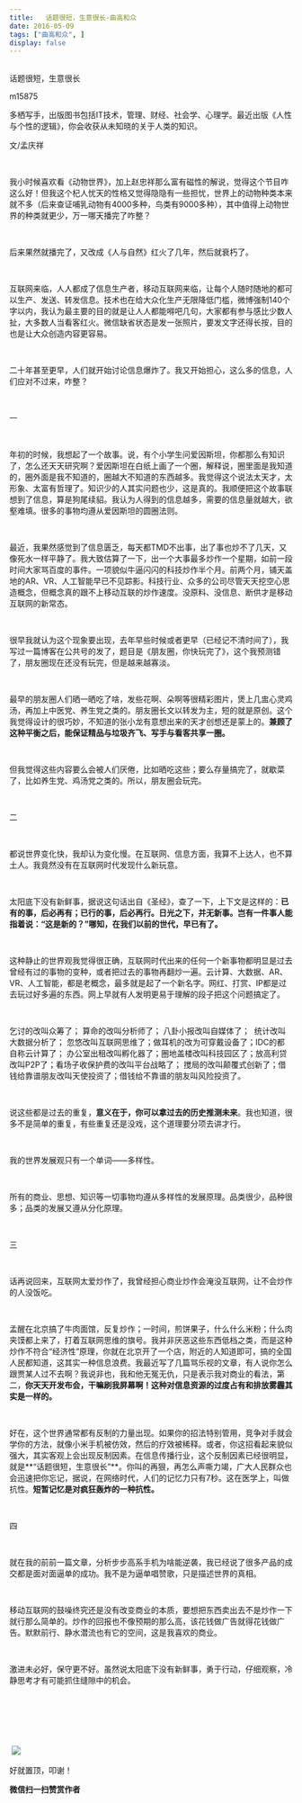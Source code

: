 ```yaml
---
title:   话题很短，生意很长-曲高和众
date: 2016-05-09
tags: ["曲高和众", ]
display: false
---
```



## 



话题很短，生意很长




m15875




多栖写手，出版图书包括IT技术，管理、财经、社会学、心理学。最近出版《人性与个性的逻辑》，你会收获从未知晓的关于人类的知识。


文/孟庆祥

&nbsp;

我小时候喜欢看《动物世界》，加上赵忠祥那么富有磁性的解说，觉得这个节目咋这么好！但我这个杞人忧天的性格又觉得隐隐有一些担忧，世界上的动物种类本来就不多（后来查证哺乳动物有4000多种，鸟类有9000多种），其中值得上动物世界的种类就更少，万一哪天播完了咋整？

&nbsp;

后来果然就播完了，又改成《人与自然》红火了几年，然后就衰朽了。

&nbsp;

互联网来临，人人都成了信息生产者，移动互联网来临，让每个人随时随地的都可以生产、发送、转发信息。技术也在给大众化生产无限降低门槛，微博强制140个字以内，我认为最主要的目的就是让人人都能嘚吧几句，大家都有参与感比少数人扯，大多数人当看客红火。微信缺省状态是发一张照片，要发文字还得长按，目的也是让大众创造内容更容易。

&nbsp;

二十年甚至更早，人们就开始讨论信息爆炸了。我又开始担心，这么多的信息，人们应对不过来，咋整？

&nbsp;

一

&nbsp;

年初的时候，我想起了一个故事。说，有个小学生问爱因斯坦，你都那么有知识了，怎么还天天研究啊？爱因斯坦在白纸上画了一个圈，解释说，圈里面是我知道的，圈外面是我不知道的，圈越大不知道的东西越多。我觉得这个说法太天才，太形象、太富有哲理了。知识少的人其实问题也少，这是真的。我顺便把这个故事联想到了信息，算是狗尾续貂。我认为人得到的信息越多，需要的信息量就越大，欲壑难填。很多的事物均遵从爱因斯坦的圆圈法则。

&nbsp;

最近，我果然感觉到了信息匮乏，每天都TMD不出事，出了事也炒不了几天，又像死水一样平静了。我大致估算了一下，出一个大事最多炒作一个星期，如前一段时间大家骂百度的事件。一项貌似牛逼闪闪的科技炒作半个月。前两个月，铺天盖地的AR、VR、人工智能早已不见踪影。科技行业、众多的公司尽管天天挖空心思造概念，但概念真的跟不上移动互联的炒作速度。没原料、没信息、断供才是移动互联网的新常态。

&nbsp;

很早我就认为这个现象要出现，去年早些时候或者更早（已经记不清时间了），我写过一篇博客在公共号的发了，题目是《朋友圈，你快玩完了》，这个我预测错了，朋友圈现在还没有玩完，但是越来越寡淡。

&nbsp;

最早的朋友圈人们晒一晒吃了啥，发些花啊、朵啊等很精彩图片，煲上几盅心灵鸡汤，再加上中医党、养生党之类的。朋友圈长文以转发为主，短的就是原创。这个我觉得设计的很巧妙，不知道的张小龙有意想出来的天才创想还是蒙上的。**兼顾了这种平衡之后，能保证精品与垃圾齐飞、写手与看客共享一圈。**

&nbsp;

但我觉得这些内容要么会被人们厌倦，比如晒吃这些；要么存量搞完了，就歇菜了，比如养生党、鸡汤党之类的。所以，朋友圈会玩完。

&nbsp;

二

&nbsp;

都说世界变化快，我却认为变化慢。在互联网、信息方面，我算不上达人，也不算土人。我竟然没有在互联网时代发现什么新玩意。

&nbsp;

太阳底下没有新鲜事，据说这句话出自《圣经》，查了一下，上下文是这样的：**已有的事，后必再有；已行的事，后必再行。日光之下，并无新事。岂有一件事人能指着说：“这是新的？”哪知，在我们以前的世代，早已有了。**

&nbsp;

这种静止的世界观我觉得很正确，互联网时代出来的任何一个新事物都明显是过去曾经有过的事物的变种，或者把过去的事物再翻炒一遍。云计算、大数据、AR、VR、人工智能，都是老概念，最多就是起了一个新名字。网红、打赏、IP都是过去玩过好多遍的东西。网上早就有人发明更易于理解的段子把这个问题搞定了。

&nbsp;

乞讨的改叫众筹了；&nbsp;算命的改叫分析师了；&nbsp;八卦小报改叫自媒体了；&nbsp;&nbsp;统计改叫大数据分析了；&nbsp;忽悠改叫互联网思维了；做耳机的改为可穿戴设备了；IDC的都自称云计算了；&nbsp;办公室出租改叫孵化器了；圈地盖楼改叫科技园区了；放高利贷改叫P2P了；看场子收保护费的改叫平台战略了；&nbsp;搅局的改叫颠覆式创新了；借钱给靠谱朋友改叫天使投资了；借钱给不靠谱的朋友叫风险投资了。

&nbsp;

说这些都是过去的重复，**意义在于，你可以拿过去的历史推测未来**。我也知道，很多不是简单的重复，有些重复还是没戏，这个道理要分项去讲才行。

&nbsp;

我的世界发展观只有一个单词——多样性。

&nbsp;

所有的商业、思想、知识等一切事物均遵从多样性的发展原理。品类很少，品种很多；品类的发展又遵从分化原理。

&nbsp;

三

&nbsp;

话再说回来，互联网太爱炒作了，我曾经担心商业炒作会淹没互联网，让不会炒作的人没饭吃。

&nbsp;

孟醒在北京搞了牛肉面馆，反复炒作；一时间，煎饼果子，什么什么米粉；什么肉夹馍都上来了，打着互联网思维的旗号。我并非厌恶这些东西低档之类，而是这种炒作不符合“经济性”原理，你就在北京开了一个店，附近的人知道即可，搞的全国人民都知道，这其实一种信息浪费。我最近写了几篇骂乐视的文章，有人说你怎么跟贾某人过不去啊？我说非也，我和他无冤无仇，只是表示我对商业的看法，第二，**你天天开发布会，干嘛刷我屏幕啊！这种对信息资源的过度占有和排放雾霾其实是一样的。**

&nbsp;

好在，这个世界通常都有反制的力量出现。如果你的招法特别管用，竞争对手就会学你的方法，就像小米手机被仿效，然后的疗效被稀释。或者，你这招看起来貌似强大，其实客观上会出现反制因素。在信息传播行业，这个反制因素已经很明显，就是**“话题很短，生意很长”**。你叫的再狠，再怎么声嘶力竭，广大人民群众也会迅速把你忘记，据说，在网络时代，人们的记忆力只有7秒。这在医学上，叫做抗性。**短暂记忆是对疯狂轰炸的一种抗性。**

&nbsp;

四

&nbsp;

就在我的前前一篇文章，分析步步高系手机为啥能逆袭，我已经说了很多产品的成交都是面对面逼单的成功。我不是为逼单唱赞歌，只是描述世界的真相。

&nbsp;

移动互联网的鼓噪终究还是没有改变商业的本质，要想把东西卖出去不是炒作一下就行那么简单的。炒作的回报也不像预期的那么高，该花钱做广告就得花钱做广告。默默前行、静水潜流也有它的空间，这是我喜欢的商业。

&nbsp;

激进未必好，保守更不好。虽然说太阳底下没有新鲜事，勇于行动，仔细观察，冷静思考才有可能抓住缝隙中的机会。

&nbsp;



&nbsp;

&nbsp;

&nbsp;<img data-s="300,640" data-type="jpeg" src="http://mmbiz.qpic.cn/mmbiz/fxGMiaL5Zj1gAtMBdoRAfrkfBNF0WEAG9elY136EMERA8zleoqyibsc68mLpoiagDqkzcRhEo0psRuCqoQbcWg52w/0?wx_fmt=jpeg" data-ratio="1" data-w="430"/>



好就置顶，叩谢！


**微信扫一扫赞赏作者**